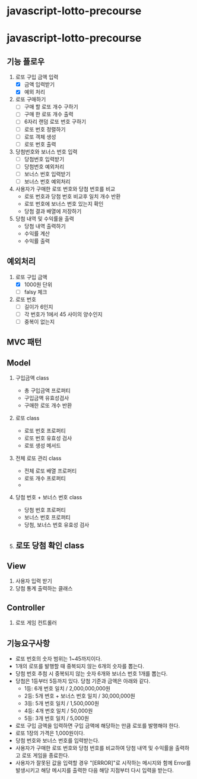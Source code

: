 # javascript-lotto-precourse
# javascript-lotto-precourse

## 기능 플로우
1. 로또 구입 금액 입력
    - [x] 금액 입력받기
    - [x] 예외 처리
2. 로또 구매하기
    - [ ] 구매 할 로또 개수 구하기
    - [ ] 구매 한 로또 개수 출력
    - [ ] 6자리 랜덤 로또 번호 구하기
    - [ ] 로또 번호 정렬하기
    - [ ] 로또 객체 생성
    - [ ] 로또 번호 출력
3. 당첨번호와 보너스 번호 입력
    - [ ] 당첨번호 입력받기
    - [ ] 당첨번호 예외처리
    - [ ] 보너스 번호 입력받기
    - [ ] 보너스 번호 예외처리
4. 사용자가 구매한 로또 번호와 당첨 번호를 비교
    - 로또 번호과 당첨 번호 비교후 일치 개수 반환
    - 로또 번호에 보너스 번호 있는지 확인 
    - 당첨 결과 배열에 저장하기
5. 당첨 내역 및 수익률을 출력
    - 당첨 내역 출력하기
    - 수익률 계산
    - 수익률 출력

## 예외처리
1. 로또 구입 금액
    - [x] 1000원 단위
    - [ ] falsy 체크
2. 로또 번호
    - [ ] 길이가 6인지
    - [ ] 각 번호가 1에서 45 사이의 양수인지
    - [ ] 중복이 없는지
## MVC 패턴

## Model
1. 구입금액 class
    - 총 구입금액 프로퍼티
    - 구입금액 유효성검사
    - 구매한 로또 개수 반환

2. 로또 class
    - 로또 번호 프로퍼티
    - 로또 번호 유효성 검사
    - 로또 생성 메서드

3. 전체 로또 관리 class  
    - 전체 로또 배열 프로퍼티
    - 로또 개수 프로퍼티
    - 

4. 당첨 번호 + 보너스 번호 class
    - 당첨 번호 프로퍼티
    - 보너스 번호 프로퍼티
    - 당첨, 보너스 번호 유효성 검사

5. 로또 당첨 확인 class
    - 


## View
1. 사용자 입력 받기
2. 당첨 통계 출력하는 클래스

## Controller
1. 로또 게임 컨트롤러





## 기능요구사항
- 로또 번호의 숫자 범위는 1~45까지이다.
- 1개의 로또를 발행할 때 중복되지 않는 6개의 숫자를 뽑는다.
- 당첨 번호 추첨 시 중복되지 않는 숫자 6개와 보너스 번호 1개를 뽑는다.
- 당첨은 1등부터 5등까지 있다. 당첨 기준과 금액은 아래와 같다.
    - 1등: 6개 번호 일치 / 2,000,000,000원
    - 2등: 5개 번호 + 보너스 번호 일치 / 30,000,000원
    - 3등: 5개 번호 일치 / 1,500,000원
    - 4등: 4개 번호 일치 / 50,000원
    - 5등: 3개 번호 일치 / 5,000원
- 로또 구입 금액을 입력하면 구입 금액에 해당하는 만큼 로또를 발행해야 한다.
- 로또 1장의 가격은 1,000원이다.
- 당첨 번호와 보너스 번호를 입력받는다.
- 사용자가 구매한 로또 번호와 당첨 번호를 비교하여 당첨 내역 및 수익률을 출력하고 로또 게임을 종료한다.
- 사용자가 잘못된 값을 입력할 경우 "[ERROR]"로 시작하는 메시지와 함께 Error를 발생시키고 해당 메시지를 출력한 다음 해당 지점부터 다시 입력을 받는다.